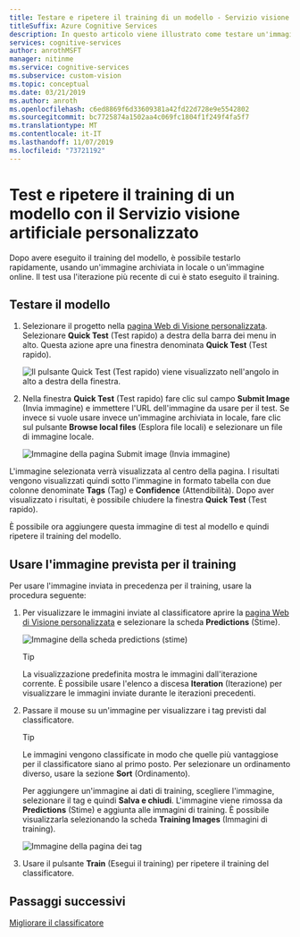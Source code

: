 ```yaml
---
title: Testare e ripetere il training di un modello - Servizio visione artificiale personalizzato
titleSuffix: Azure Cognitive Services
description: In questo articolo viene illustrato come testare un'immagine e usarla per ripetere il training del modello nel servizio Visione personalizzata.
services: cognitive-services
author: anrothMSFT
manager: nitinme
ms.service: cognitive-services
ms.subservice: custom-vision
ms.topic: conceptual
ms.date: 03/21/2019
ms.author: anroth
ms.openlocfilehash: c6ed8869f6d33609381a42fd22d728e9e5542802
ms.sourcegitcommit: bc7725874a1502aa4c069fc1804f1f249f4fa5f7
ms.translationtype: MT
ms.contentlocale: it-IT
ms.lasthandoff: 11/07/2019
ms.locfileid: "73721192"
---
```

# <a name="test-and-retrain-a-model-with-custom-vision-service"></a>Test e ripetere il training di un modello con il Servizio visione artificiale personalizzato

Dopo avere eseguito il training del modello, è possibile testarlo rapidamente, usando un'immagine archiviata in locale o un'immagine online. Il test usa l'iterazione più recente di cui è stato eseguito il training.

## <a name="test-your-model"></a>Testare il modello

1. Selezionare il progetto nella [pagina Web di Visione personalizzata](https://customvision.ai). Selezionare **Quick Test** (Test rapido) a destra della barra dei menu in alto. Questa azione apre una finestra denominata **Quick Test** (Test rapido).

    ![Il pulsante Quick Test (Test rapido) viene visualizzato nell'angolo in alto a destra della finestra.](./media/test-your-model/quick-test-button.png)

2. Nella finestra **Quick Test** (Test rapido) fare clic sul campo **Submit Image** (Invia immagine) e immettere l'URL dell'immagine da usare per il test. Se invece si vuole usare invece un'immagine archiviata in locale, fare clic sul pulsante **Browse local files** (Esplora file locali) e selezionare un file di immagine locale.

    ![Immagine della pagina Submit image (Invia immagine)](./media/test-your-model/submit-image.png)

L'immagine selezionata verrà visualizzata al centro della pagina. I risultati vengono visualizzati quindi sotto l'immagine in formato tabella con due colonne denominate **Tags** (Tag) e **Confidence** (Attendibilità). Dopo aver visualizzato i risultati, è possibile chiudere la finestra **Quick Test** (Test rapido).

È possibile ora aggiungere questa immagine di test al modello e quindi ripetere il training del modello.

## <a name="use-the-predicted-image-for-training"></a>Usare l'immagine prevista per il training

Per usare l'immagine inviata in precedenza per il training, usare la procedura seguente:

1. Per visualizzare le immagini inviate al classificatore aprire la [pagina Web di Visione personalizzata](https://customvision.ai) e selezionare la scheda __Predictions__ (Stime).

    ![Immagine della scheda predictions (stime)](./media/test-your-model/predictions-tab.png)

    > [!TIP]
    > La visualizzazione predefinita mostra le immagini dall'iterazione corrente. È possibile usare l'elenco a discesa __Iteration__ (Iterazione) per visualizzare le immagini inviate durante le iterazioni precedenti.

2. Passare il mouse su un'immagine per visualizzare i tag previsti dal classificatore.

    > [!TIP]
    > Le immagini vengono classificate in modo che quelle più vantaggiose per il classificatore siano al primo posto. Per selezionare un ordinamento diverso, usare la sezione __Sort__ (Ordinamento).

    Per aggiungere un'immagine ai dati di training, scegliere l'immagine, selezionare il tag e quindi __Salva e chiudi__. L'immagine viene rimossa da __Predictions__ (Stime) e aggiunta alle immagini di training. È possibile visualizzarla selezionando la scheda __Training Images__ (Immagini di training).

    ![Immagine della pagina dei tag](./media/test-your-model/tag-image.png)

3. Usare il pulsante __Train__ (Esegui il training) per ripetere il training del classificatore.

## <a name="next-steps"></a>Passaggi successivi

[Migliorare il classificatore](getting-started-improving-your-classifier.md)
